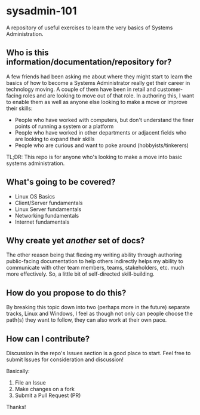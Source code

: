 # sysadmin-101
A repository of useful exercises to learn the very basics of Systems Administration.

## Who is this information/documentation/repository for?
A few friends had been asking me about where they might start to learn the basics of how to become a Systems Administrator really get their career in technology moving.  A couple of them have been in retail and customer-facing roles and are looking to move out of that role.  In authoring this, I want to enable them as well as anyone else looking to make a move or improve their skills:

* People who have worked with computers, but don't understand the finer points of running a system or a platform
* People who have worked in other departments or adjacent fields who are looking to expand their skills
* People who are curious and want to poke around (hobbyists/tinkerers)

TL;DR: This repo is for anyone who's looking to make a move into basic systems administration.

## What's going to be covered?
* Linux OS Basics
* Client/Server fundamentals
* Linux Server fundamentals
* Networking fundamentals
* Internet fundamentals

## Why create yet _another_ set of docs?
The other reason being that flexing my writing ability through authoring public-facing documentation to help others indirectly helps my ability to communicate with other team members, teams, stakeholders, etc. much more effectively.  So, a little bit of self-directed skill-building.

## How do you propose to do this?
By breaking this topic down into two (perhaps more in the future) separate tracks, Linux and Windows, I feel as though not only can people choose the path(s) they want to follow, they can also work at their own pace.

## How can I contribute?
Discussion in the repo's Issues section is a good place to start.  Feel free to submit Issues for consideration and discussion!

Basically:

1. File an Issue
1. Make changes on a fork
1. Submit a Pull Request (PR)

Thanks!
